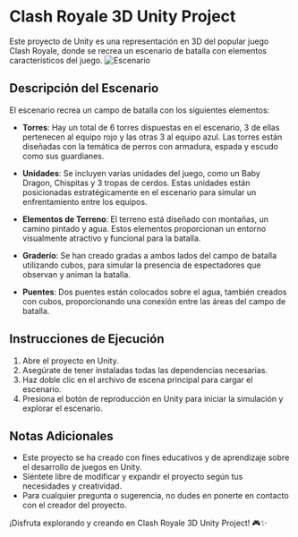 # Clash Royale 3D Unity Project

Este proyecto de Unity es una representación en 3D del popular juego Clash Royale, donde se recrea un escenario de batalla con elementos característicos del juego.
![Escenario](https://ibb.co/LNwbFC7)


## Descripción del Escenario

El escenario recrea un campo de batalla con los siguientes elementos:

- **Torres**: Hay un total de 6 torres dispuestas en el escenario, 3 de ellas pertenecen al equipo rojo y las otras 3 al equipo azul. Las torres están diseñadas con la temática de perros con armadura, espada y escudo como sus guardianes.

- **Unidades**: Se incluyen varias unidades del juego, como un Baby Dragon, Chispitas y 3 tropas de cerdos. Estas unidades están posicionadas estratégicamente en el escenario para simular un enfrentamiento entre los equipos.

- **Elementos de Terreno**: El terreno está diseñado con montañas, un camino pintado y agua. Estos elementos proporcionan un entorno visualmente atractivo y funcional para la batalla.

- **Graderío**: Se han creado gradas a ambos lados del campo de batalla utilizando cubos, para simular la presencia de espectadores que observan y animan la batalla.

- **Puentes**: Dos puentes están colocados sobre el agua, también creados con cubos, proporcionando una conexión entre las áreas del campo de batalla.

## Instrucciones de Ejecución

1. Abre el proyecto en Unity.
2. Asegúrate de tener instaladas todas las dependencias necesarias.
3. Haz doble clic en el archivo de escena principal para cargar el escenario.
4. Presiona el botón de reproducción en Unity para iniciar la simulación y explorar el escenario.

## Notas Adicionales

- Este proyecto se ha creado con fines educativos y de aprendizaje sobre el desarrollo de juegos en Unity.
- Siéntete libre de modificar y expandir el proyecto según tus necesidades y creatividad.
- Para cualquier pregunta o sugerencia, no dudes en ponerte en contacto con el creador del proyecto.

¡Disfruta explorando y creando en Clash Royale 3D Unity Project! 🎮✨
